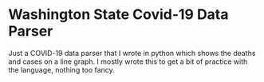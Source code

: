 # Washington State Covid-19 Data Parser
Just a COVID-19 data parser that I wrote in python which shows the deaths and cases on a line graph. I mostly wrote this to get a bit of practice with the language, nothing too fancy.
